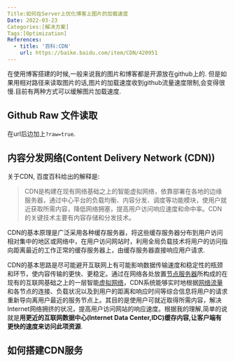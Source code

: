 ```yaml
---
Title:如何在Server上优化博客上图片的加载速度
Date: 2022-03-23
Categories:[解决方案]
Tags:[Optimization]
References:
  - title: '百科:CDN'
    url: https://baike.baidu.com/item/CDN/420951
---
```


在使用博客搭建的时候,一般来说我的图片和博客都是开源放在github上的. 但是如果用相对路径来读取图片的话,图片的加载速度收到github流量速度限制,会变得很慢.目前有两种方式可以缓解图片加载速度.

## Github Raw 文件读取

在url后边加上`?raw=true`.



## 内容分发网络(Content Delivery Network (CDN))

关于CDN, 百度百科给出的解释是:

> CDN是构建在现有网络基础之上的智能虚拟网络，依靠部署在各地的边缘服务器，通过中心平台的负载均衡、内容分发、调度等功能模块，使用户就近获取所需内容，降低网络拥塞，提高用户访问响应速度和命中率。CDN的关键技术主要有内容存储和分发技术。

CDN的基本原理是广泛采用各种缓存服务器，将这些缓存服务器分布到用户访问相对集中的地区或网络中，在用户访问网站时，利用全局负载技术将用户的访问指向距离最近的工作正常的缓存服务器上，由缓存服务器直接响应用户请求.

CDN的基本思路是尽可能避开互联网上有可能影响数据传输速度和稳定性的瓶颈和环节，使内容传输的更快、更稳定。通过在网络各处放置[节点服务器](https://baike.baidu.com/item/节点服务器/4576219)所构成的在现有的互联网基础之上的一层智能[虚拟网络](https://baike.baidu.com/item/虚拟网络/855117)，CDN系统能够实时地根据[网络流量](https://baike.baidu.com/item/网络流量/7489548)和各节点的连接、负载状况以及到用户的距离和响应时间等综合信息将用户的请求重新导向离用户最近的服务节点上。其目的是使用户可就近取得所需内容，解决 Internet网络拥挤的状况，提高用户访问网站的响应速度。根据我的理解,简单的说就是**用更近的互联网数据中心(Internet Data Center,IDC)缓存内容,让客户端有更快的速度来访问此项资源**.



## 如何搭建CDN服务


